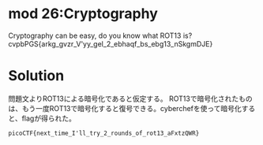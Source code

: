 # mod 26:Cryptography

Cryptography can be easy, do you know what ROT13 is? cvpbPGS{arkg_gvzr_V'yy_gel_2_ebhaqf_bs_ebg13_nSkgmDJE}

# Solution
問題文よりROT13による暗号化であると仮定する。
ROT13で暗号化されたものは、もう一度ROT13で暗号化すると復号できる。cyberchefを使って暗号化すると、flagが得られた。

`picoCTF{next_time_I'll_try_2_rounds_of_rot13_aFxtzQWR}`
